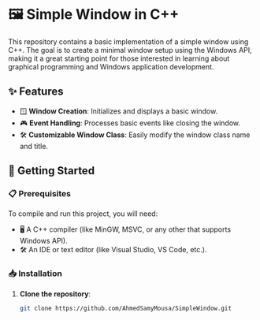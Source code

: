 # 🖼️ Simple Window in C++

This repository contains a basic implementation of a simple window using C++. The goal is to create a minimal window setup using the Windows API, making it a great starting point for those interested in learning about graphical programming and Windows application development.

## ✨ Features

- 🪟 **Window Creation**: Initializes and displays a basic window.
- 🎮 **Event Handling**: Processes basic events like closing the window.
- 🛠️ **Customizable Window Class**: Easily modify the window class name and title.

## 🚀 Getting Started

### 📋 Prerequisites

To compile and run this project, you will need:

- 🖥️ A C++ compiler (like MinGW, MSVC, or any other that supports Windows API).
- 🛠️ An IDE or text editor (like Visual Studio, VS Code, etc.).

### 📥 Installation

1. **Clone the repository**:
   ```sh
   git clone https://github.com/AhmedSamyMousa/SimpleWindow.git
